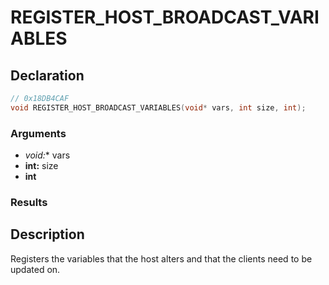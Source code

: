 # REGISTER_HOST_BROADCAST_VARIABLES

## Declaration
```cpp
// 0x18DB4CAF
void REGISTER_HOST_BROADCAST_VARIABLES(void* vars, int size, int);
```

### Arguments
- **void*:** vars
- **int:** size
- **int**

### Results

## Description
Registers the variables that the host alters and that the clients need to be updated on.